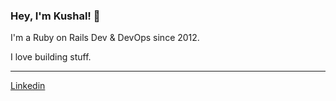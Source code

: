 ### Hey, I'm Kushal! 👋

I'm a Ruby on Rails Dev & DevOps since 2012.

I love building stuff.

---
[Linkedin](https://www.linkedin.com/in/kmistryrubydev)
